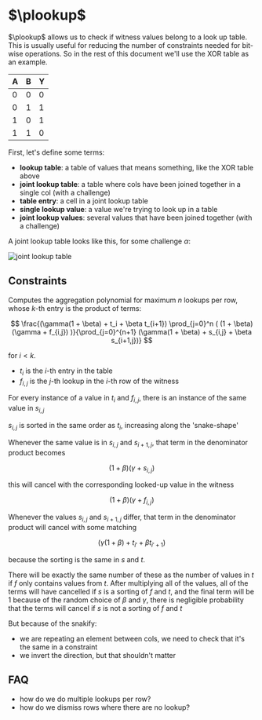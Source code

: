 # $\plookup$

$\plookup$ allows us to check if witness values belong to a look up table. This is usually useful for reducing the number of constraints needed for bit-wise operations. So in the rest of this document we'll use the XOR table as an example.


| A   | B   | Y   |
| --- | --- | --- |
| 0   | 0   | 0   |
| 0   | 1   | 1   |
| 1   | 0   | 1   |
| 1   | 1   | 0   |


First, let's define some terms:

* **lookup table**: a table of values that means something, like the XOR table above
* **joint lookup table**: a table where cols have been joined together in a single col (with a challenge)
* **table entry**: a cell in a joint lookup table
* **single lookup value**: a value we're trying to look up in a table
* **joint lookup values**: several values that have been joined together (with a challenge)

A joint lookup table looks like this, for some challenge $\alpha$:

![joint lookup table](../img/joint_xor.png)

## Constraints

Computes the aggregation polynomial for maximum $n$ lookups per row, whose $k$-th entry is the product of terms:

$$
\frac{(\gamma(1 + \beta) + t_i + \beta t_{i+1}) \prod_{j=0}^n ( (1 + \beta) (\gamma + f_{i,j}) )}{\prod_{j=0}^{n+1} (\gamma(1 + \beta) + s_{i,j} + \beta s_{i+1,j})}
$$

for $i < k$.

* $t_i$ is the $i$-th entry in the table
* $f_{i, j}$ is the $j$-th lookup in the $i$-th row of the witness

For every instance of a value in $t_i$ and $f_{i,j}$, there is an instance of the same value in $s_{i,j}$

$s_{i,j}$ is sorted in the same order as $t_i$, increasing along the 'snake-shape'

Whenever the same value is in $s_{i,j}$ and $s_{i+1,j}$, that term in the denominator product becomes

$$(1 + \beta) (\gamma + s_{i,j})$$

this will cancel with the corresponding looked-up value in the witness 

$$(1 + \beta) (\gamma + f_{i,j})$$

Whenever the values $s_{i,j}$ and $s_{i+1,j}$ differ, that term in the denominator product will cancel with some matching

$$(\gamma(1 + \beta) + t_{i'} + \beta t_{i'+1})$$

because the sorting is the same in $s$ and $t$.

There will be exactly the same number of these as the number of values in $t$ if $f$ only contains values from $t$.
After multiplying all of the values, all of the terms will have cancelled if $s$ is a sorting of $f$ and $t$, and the final term will be $1$
because of the random choice of $\beta$ and $\gamma$, there is negligible probability that the terms will cancel if $s$ is not a sorting of $f$ and $t$

But because of the snakify:

* we are repeating an element between cols, we need to check that it's the same in a constraint
* we invert the direction, but that shouldn't matter

## FAQ

* how do we do multiple lookups per row?
* how do we dismiss rows where there are no lookup?
